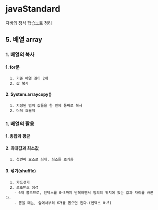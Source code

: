 # javaStandard
자바의 정석 학습노트 정리

## 5. 배열 array
### 1. 배열의 복사
   #### 1. for문
      1. 기존 배열 길이 2배
      2. 값 복사
   #### 2. System.arraycopy()
      1. 지정된 범위 값들을 한 번에 통째로 복사
      2. 더욱 효율적

### 1. 배열의 활용
#### 1. 총합과 평균
#### 2. 최대값과 최소값
      1. 첫번째 요소로 최대, 최소를 초기화
#### 3. 섞기(shuffle)
      1. 카드섞기
      2. 로또번호 생성
        - 6개 뽑으므로, 인덱스를 0~5까지 반복하면서 임의의 위치에 있는 값과 자리를 바꾼다.
        - 뽑을 때는, 앞에서부터 6개를 뽑으면 된다.(인덱스 0~5)
